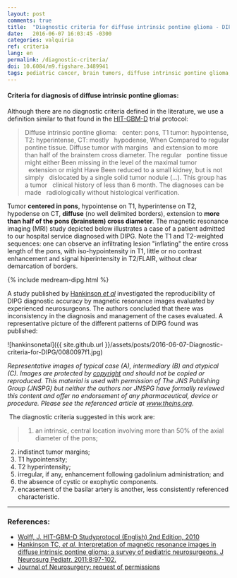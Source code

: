 ```yaml
---
layout: post
comments: true
title:  "Diagnostic criteria for diffuse intrinsic pontine glioma - DIPG"
date:   2016-06-07 16:03:45 -0300
categories: valquiria
ref: criteria
lang: en
permalink: /diagnostic-criteria/
doi: 10.6084/m9.figshare.3489941
tags: pediatric cancer, brain tumors, diffuse intrinsic pontine glioma, clinical trial, diagnostic criteria, project valkyrie
---
```


#### Criteria for diagnosis of diffuse intrinsic pontine gliomas:

Although there are no diagnostic criteria defined in the literature, we use a definition similar to that found in the [HIT-GBM-D][hit] trial protocol:

> Diffuse intrinsic pontine glioma:
  center: pons, T1 tumor: hypointense, T2: hyperintense, CT: mostly
  hypodense, When Compared to regular pontine tissue. Diffuse tumor with margins
  and extension to more than half of the brainstem cross diameter. The regular
  pontine tissue might either Been missing in the level of the maximal tumor
  extension or might Have Been reduced to a small kidney, but is not simply
  dislocated by a single solid tumor nodule (...). This group has a tumor
  clinical history of less than 6 month. The diagnoses can be made
  radiologically without histological verification.

Tumor __centered in pons__, hypointense on T1, hyperintense on T2, hypodense on CT, __diffuse__ (no well delimited borders), extension to __more than half of the pons (brainstem) cross diameter__. The magnetic resonance imaging (MRI) study depicted below illustrates a case of a patient admitted to our hospital service diagnosed with DIPG. Note the T1 and T2-weighted sequences: one can observe an infiltrating lesion "inflating" the entire cross length of the pons, with iso-hypointensity in T1, little or no contrast enhancement and signal hiperintensity in T2/FLAIR, without clear demarcation of borders.

{% include medream-dipg.html %}

A study published by [Hankinson _et al_][hankinson] investigated the reproducibility of DIPG diagnostic accuracy by magnetic resonance images evaluated by experienced neurosurgeons. The authors concluded that there was inconsistency in the diagnosis and management of the cases evaluated. A representative picture of the different patterns of DIPG found was published:

![hankinsonetal]({{ site.github.url }}/assets/posts/2016-06-07-Diagnostic-criteria-for-DIPG/0080097f1.jpg)

*Representative images of typical case (A), intermediary (B) and atypical (C). Images are protected by [copyright][jns-permission] and should not be copied or reproduced. This material is used with permission of The JNS Publishing Group (JNSPG) but neither the authors nor JNSPG have formally reviewed this content and offer no endorsement of any pharmaceutical, device or procedure. Please see the referenced article at www.thejns.org.*

 The diagnostic criteria suggested in this work are:

 > 1. an intrinsic, central location involving more than 50% of the axial diameter of the pons;
2. indistinct tumor margins;
3. T1 hypointensity;
4. T2 hyperintensity;
5. irregular, if any, enhancement following gadolinium administration; and
6. the absence of cystic or exophytic components.
7. encasement of the basilar artery is another, less consistently referenced characteristic.

---

### References:

- [Wolff, J. HIT-GBM-D Studyprotocol (English) 2nd Edition, 2010][hit]
- [Hankinson TC, _et al_. Interpretation of magnetic
resonance images in diffuse intrinsic pontine glioma: a survey of pediatric
neurosurgeons. J Neurosurg Pediatr. 2011;8:97-102. ][hankinson]
- [Journal of Neurosurgery: request of permissions][jns-permission]

[hit]: https://books.google.com.br/books?id=4CSFAgAAQBAJ&pg=PA5&lpg=PA5&dq=hit-gbm-d&source=bl&ots=AdYIKlDhxE&sig=ep4SGKjsi1xwYjJQuRqnJU2ouHs&hl=pt-BR&sa=X&ved=0ahUKEwikrqLAsOHNAhUDfZAKHTL6AhEQ6AEIMDAC#v=onepage&q=hit-gbm-d&f=false
[hankinson]: http://thejns.org/doi/full/10.3171/2011.4.PEDS1180
[jns-permission]: https://thejns.org/action/permissions

